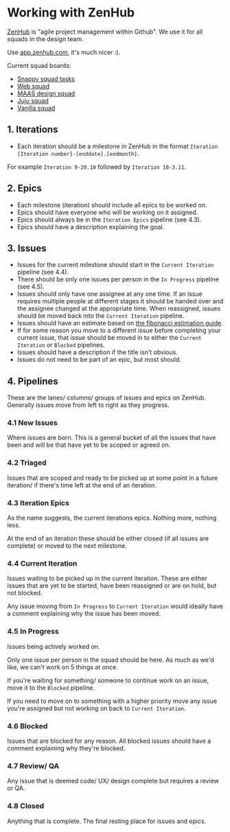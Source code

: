 # Working with ZenHub

[ZenHub](https://zenhub.com/) is "agile project management within Github".
We use it for all squads in the design team.

Use [app.zenhub.com](https://app.zenhub.com), it's much nicer :).

Current squad boards:

- [Snappy squad tasks](https://app.zenhub.com/workspace/o/ubuntudesign/snappy-squad-tasks/boards)
- [Web squad](https://app.zenhub.com/workspace/o/ubuntudesign/web-squad/boards)
- [MAAS design squad](https://app.zenhub.com/workspace/o/ubuntudesign/maas-design-squad/boards)
- [Juju squad](https://app.zenhub.com/workspace/o/ubuntudesign/juju-squad/boards)
- [Vanilla squad](https://app.zenhub.com/workspace/o/ubuntudesign/vanilla-squad/boards)

## 1. Iterations

- Each iteration should be a milestone in ZenHub in the format `Iteration [Iteration number]-[enddate].[endmonth]`.

 For example `Iteration 9-20.10` followed by `Iteration 10-3.11`.

## 2. Epics

- Each milestone (iteration) should include all epics to be worked on.
- Epics should have everyone who will be working on it assigned.
- Epics should always be in the `Iteration Epics` pipeline (see 4.3).
- Epics should have a description explaining the goal.

## 3. Issues

- Issues for the current milestone should start in the `Current Iteration` pipeline (see 4.4).
- There should be only one issues per person in the `In Progress` pipeline (see 4.5).
- Issues should only have one assignee at any one time. If an issue requires multiple people at different stages it should be handed over and the assignee changed at the appropriate time. When reassigned, issues should be moved back into the `Current Iteration` pipeline.
- Issues should have an estimate based on [the fibonacci estimation guide](https://github.com/canonical-webteam/practices/blob/master/project-management/fibonacci-estimation-guide.md).
- If for some reason you move to a different issue before completing your current issue, that issue should be moved in to either the `Current Iteration` or `Blocked` pipelines.
- Issues should have a description if the title isn't obvious.
- Issues do not need to be part of an epic, but most should.

## 4. Pipelines

These are the lanes/ columns/ groups of issues and epics on ZenHub. Generally issues move from left to right as they progress.

### 4.1 New Issues

Where issues are born. This is a general bucket of all the issues that have been and will be that have yet to be scoped or agreed on.

### 4.2 Triaged

Issues that are scoped and ready to be picked up at some point in a future iteration/ if there's time left at the end of an iteration.

### 4.3 Iteration Epics

As the name suggests, the current iterations epics. Nothing more, nothing less.

At the end of an iteration these should be either closed (if all issues are complete) or moved to the next milestone.

### 4.4 Current Iteration

Issues waiting to be picked up in the current iteration. These are either issues that are yet to be started, have been reassigned or are on hold, but not blocked.

Any issue moving from `In Progress` to `Current Iteration` would ideally have a comment explaining why the issue has been moved.

### 4.5 In Progress

Issues being actively worked on.

Only one issue per person in the squad should be here. As much as we'd like, we can't work on 5 things at once.

If you're waiting for something/ someone to continue work on an issue, move it to the `Blocked` pipeline.

If you need to move on to something with a higher priority move any issue you're assigned but not working on back to `Current Iteration`.

### 4.6 Blocked

Issues that are blocked for any reason. All blocked issues should have a comment explaining why they're blocked.

### 4.7 Review/ QA

Any issue that is deemed code/ UX/ design complete but requires a review or QA.

### 4.8 Closed

Anything that is complete. The final resting place for issues and epics.

